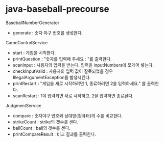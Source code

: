# java-baseball-precourse

BaseballNumberGenerator
- generate : 숫자 야구 번호를 생성한다.

GameControlService
- start : 게임을 시작한다.
- printQuestion : "숫자를 입력해 주세요 : "를 출력한다.
- scanInput : 사용자의 입력을 받는다. 입력을 inputNumbers에 쪼개어 넣는다.
- checkInputValid : 사용자의 입력 값이 잘못되었을 경우 IllegalArgumentException를 발생시킨다.
- printRestart : "게임을 새로 시작하려면 1, 종료하려면 2를 입력하세요." 를 출력한다.
- scanRestart : 1이 입력되면 새로 시작하고, 2을 입력하면 종료된다.

JudgmentService
- compare : 숫자야구 번호와 상대방(컴퓨터)의 수를 비교한다.
- strikeCount : strike의 갯수를 센다.
- ballCount : ball의 갯수를 센다.
- printCompareResult : 비교 결과를 출력한다.

